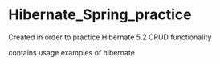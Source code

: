 # Hibernate_Spring_practice

Created in order to practice Hibernate 5.2 CRUD functionality

contains usage examples of hibernate 
